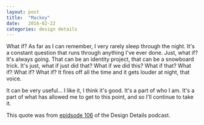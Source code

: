```yaml
---
layout: post
title:  "Mackey"
date:   2016-02-22
categories: design details
---
```


What if? As far as I can remember, I very rarely sleep through the night. It's a constant question that runs through anything I've ever done. Just, what if? It's always going. That can be an identity project, that can be a snowboard trick. It's just, what if just did that? What if we did this? What if that? What if? What if? What if? It fires off all the time and it gets louder at night, that voice.

It can be very useful... I like it, I think it's good. It's a part of who I am. It's a part of what has allowed me to get to this point, and so I'll continue to take it.

This quote was from [epidsode 106](http://spec.fm/podcasts/design-details/27410) of the Design Details podcast.
